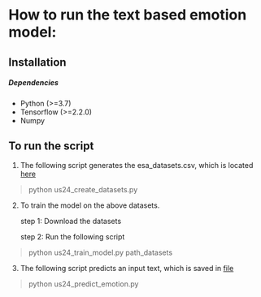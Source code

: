 # How to run the text based emotion model:

## Installation

##### Dependencies
* Python (>=3.7)
* Tensorflow (>=2.2.0)
* Numpy

## To run the script
1. The following script generates the esa_datasets.csv, which is located [here](https://tuenl.sharepoint.com/sites/gad_cbo/JPC/MC/ESA%20PDEng%20ST%20Project/ModelsAndData/Audio/Development/data/esa_datasets.csv)

> python us24_create_datasets.py 

2. To train the model on the above datasets. 

    step 1: Download the datasets

    step 2: Run the following script
    
>   python us24_train_model.py path_datasets

3. The following script predicts an input text, which is saved in [file](https://ooti-projects.win.tue.nl/gitlab/st-c2019/esa/audio-sentiment-analysis/-/blob/us24_text_based_model/data/empty.txt)

> python us24_predict_emotion.py